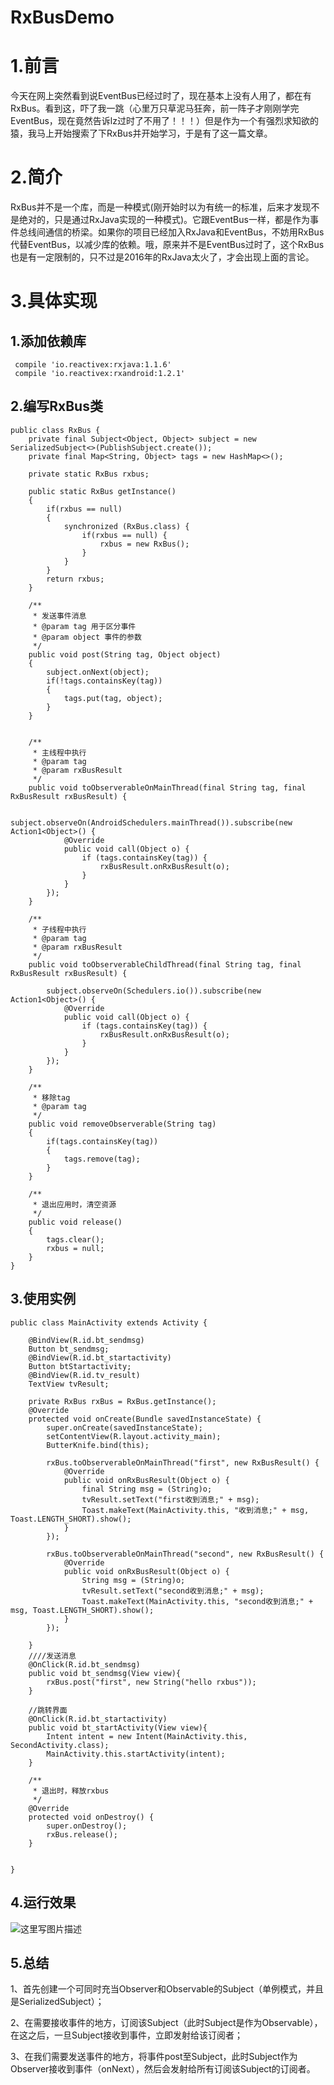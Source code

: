 # RxBusDemo

1.前言
====

今天在网上突然看到说EventBus已经过时了，现在基本上没有人用了，都在有RxBus。看到这，吓了我一跳（心里万只草泥马狂奔，前一阵子才刚刚学完EventBus，现在竟然告诉lz过时了不用了！！！）但是作为一个有强烈求知欲的猿，我马上开始搜索了下RxBus并开始学习，于是有了这一篇文章。

2.简介
====

RxBus并不是一个库，而是一种模式(刚开始时以为有统一的标准，后来才发现不是绝对的，只是通过RxJava实现的一种模式)。它跟EventBus一样，都是作为事件总线间通信的桥梁。如果你的项目已经加入RxJava和EventBus，不妨用RxBus代替EventBus，以减少库的依赖。哦，原来并不是EventBus过时了，这个RxBus也是有一定限制的，只不过是2016年的RxJava太火了，才会出现上面的言论。

3.具体实现
======

1.添加依赖库
-------

```
 compile 'io.reactivex:rxjava:1.1.6'
 compile 'io.reactivex:rxandroid:1.2.1'
```

2.编写RxBus类
----------

```
public class RxBus {
    private final Subject<Object, Object> subject = new SerializedSubject<>(PublishSubject.create());
    private final Map<String, Object> tags = new HashMap<>();

    private static RxBus rxbus;

    public static RxBus getInstance()
    {
        if(rxbus == null)
        {
            synchronized (RxBus.class) {
                if(rxbus == null) {
                    rxbus = new RxBus();
                }
            }
        }
        return rxbus;
    }

    /**
     * 发送事件消息
     * @param tag 用于区分事件
     * @param object 事件的参数
     */
    public void post(String tag, Object object)
    {
        subject.onNext(object);
        if(!tags.containsKey(tag))
        {
            tags.put(tag, object);
        }
    }

    
    /**
     * 主线程中执行
     * @param tag
     * @param rxBusResult
     */
    public void toObserverableOnMainThread(final String tag, final RxBusResult rxBusResult) {

        subject.observeOn(AndroidSchedulers.mainThread()).subscribe(new Action1<Object>() {
            @Override
            public void call(Object o) {
                if (tags.containsKey(tag)) {
                    rxBusResult.onRxBusResult(o);
                }
            }
        });
    }

    /**
     * 子线程中执行
     * @param tag
     * @param rxBusResult
     */
    public void toObserverableChildThread(final String tag, final RxBusResult rxBusResult) {

        subject.observeOn(Schedulers.io()).subscribe(new Action1<Object>() {
            @Override
            public void call(Object o) {
                if (tags.containsKey(tag)) {
                    rxBusResult.onRxBusResult(o);
                }
            }
        });
    }

    /**
     * 移除tag
     * @param tag
     */
    public void removeObserverable(String tag)
    {
        if(tags.containsKey(tag))
        {
            tags.remove(tag);
        }
    }

    /**
     * 退出应用时，清空资源
     */
    public void release()
    {
        tags.clear();
        rxbus = null;
    }
}
```

3.使用实例
----

```
public class MainActivity extends Activity {

    @BindView(R.id.bt_sendmsg)
    Button bt_sendmsg;
    @BindView(R.id.bt_startactivity)
    Button btStartactivity;
    @BindView(R.id.tv_result)
    TextView tvResult;

    private RxBus rxBus = RxBus.getInstance();
    @Override
    protected void onCreate(Bundle savedInstanceState) {
        super.onCreate(savedInstanceState);
        setContentView(R.layout.activity_main);
        ButterKnife.bind(this);

        rxBus.toObserverableOnMainThread("first", new RxBusResult() {
            @Override
            public void onRxBusResult(Object o) {
                final String msg = (String)o;
                tvResult.setText("first收到消息;" + msg);
                Toast.makeText(MainActivity.this, "收到消息;" + msg, Toast.LENGTH_SHORT).show();
            }
        });

        rxBus.toObserverableOnMainThread("second", new RxBusResult() {
            @Override
            public void onRxBusResult(Object o) {
                String msg = (String)o;
                tvResult.setText("second收到消息;" + msg);
                Toast.makeText(MainActivity.this, "second收到消息;" + msg, Toast.LENGTH_SHORT).show();
            }
        });

    }
    ////发送消息
    @OnClick(R.id.bt_sendmsg)
    public void bt_sendmsg(View view){
        rxBus.post("first", new String("hello rxbus"));
    }

    //跳转界面
    @OnClick(R.id.bt_startactivity)
    public void bt_startActivity(View view){
        Intent intent = new Intent(MainActivity.this, SecondActivity.class);
        MainActivity.this.startActivity(intent);
    }

    /**
     * 退出时，释放rxbus
     */
    @Override
    protected void onDestroy() {
        super.onDestroy();
        rxBus.release();
    }


}
```

4.运行效果
------
![这里写图片描述](123.gif)

5.总结
----

1、首先创建一个可同时充当Observer和Observable的Subject（单例模式，并且是SerializedSubject）；

2、在需要接收事件的地方，订阅该Subject（此时Subject是作为Observable），在这之后，一旦Subject接收到事件，立即发射给该订阅者；

3、在我们需要发送事件的地方，将事件post至Subject，此时Subject作为Observer接收到事件（onNext），然后会发射给所有订阅该Subject的订阅者。
